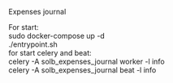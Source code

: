 Expenses journal  
  
For start:  
sudo docker-compose up -d  
./entrypoint.sh  
for start celery and beat:  
celery -A solb_expenses_journal worker -l info  
celery -A solb_expenses_journal beat -l info